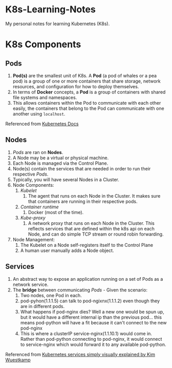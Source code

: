 # K8s-Learning-Notes
My personal notes for learning Kubernetes (K8s).

# K8s Components
## Pods
1. **Pod(s)** are the smallest unit of K8s. A **Pod** (a pod of whales or a pea pod) is a group of one or more containers that share storage, network resources, and configuration for how to deploy themselves.
2. In terms of **Docker** concepts, a **Pod** is a group of containers with shared file systems and namespaces. 
3. This allows containers within the Pod to communicate with each other easily, the containers that belong to the Pod can communicate with one another using `localhost`.

Referenced from [Kubernetes Docs](https://kubernetes.io/docs/concepts/workloads/pods/)

## Nodes
1. *Pods* are ran on **Nodes**.
2. A Node may be a virtual or physical machine.
3. Each Node is managed via the Control Plane.
4. Node(s) contain the services that are needed in order to run their respective *Pods*.
5. Typically, you will have several Nodes in a Cluster.
6. Node Components:
    1. *Kubelet*
        1. The agent that runs on each Node in the Cluster. It makes sure that containers are running in their respective pods.
    2. *Container runtime*
        1. Docker (most of the time).
    3. *Kube-proxy*
        1. A network proxy that runs on each Node in the Cluster. This reflects services that are defined within the k8s api on each Node, and can do simple TCP stream or round robin forwarding.
7. Node Management:
    1. The Kubelet on a Node self-registers itself to the Control Plane
    2. A human user manually adds a Node object.

## Services 
1. An abstract way to expose an application running on a set of Pods as a network service.
2. The **bridge** between communicating *Pods* - Given the scenario:
    1. Two nodes, one Pod in each.
    2. pod-pyhon(1.1.1.5) can talk to pod-ngixnx(1.1.1.2) even though they are in different pods.
    3. What happens if pod-nginx dies? Well a new one would be spun up, but it would have a different internal ip than the previous pod... this means pod-python will have a fit because it can't connect to the new pod-nginx
    4. This is where a clusterIP service-nginx(1.1.10.1) would come in. Rather than pod-python connecting to pod-nginx, it would connect to service-nginx which would forward it to any available pod-python. 
  
Referenced from [Kubernetes services simply visually explained by Kim Wuestkamp](https://medium.com/swlh/kubernetes-services-simply-visually-explained-2d84e58d70e5)
